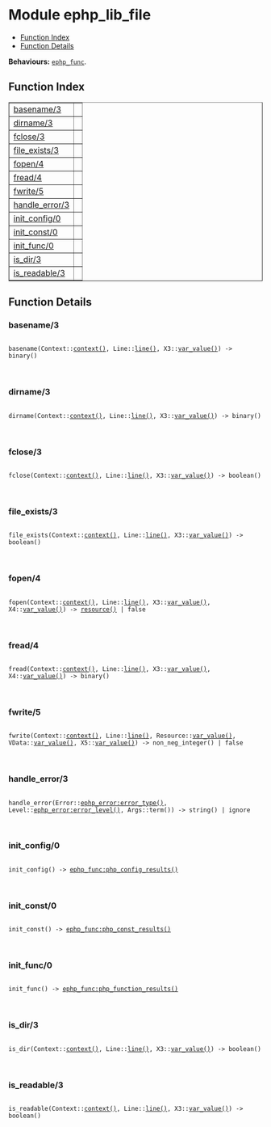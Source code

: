 

# Module ephp_lib_file #
* [Function Index](#index)
* [Function Details](#functions)

__Behaviours:__ [`ephp_func`](ephp_func.md).

<a name="index"></a>

## Function Index ##


<table width="100%" border="1" cellspacing="0" cellpadding="2" summary="function index"><tr><td valign="top"><a href="#basename-3">basename/3</a></td><td></td></tr><tr><td valign="top"><a href="#dirname-3">dirname/3</a></td><td></td></tr><tr><td valign="top"><a href="#fclose-3">fclose/3</a></td><td></td></tr><tr><td valign="top"><a href="#file_exists-3">file_exists/3</a></td><td></td></tr><tr><td valign="top"><a href="#fopen-4">fopen/4</a></td><td></td></tr><tr><td valign="top"><a href="#fread-4">fread/4</a></td><td></td></tr><tr><td valign="top"><a href="#fwrite-5">fwrite/5</a></td><td></td></tr><tr><td valign="top"><a href="#handle_error-3">handle_error/3</a></td><td></td></tr><tr><td valign="top"><a href="#init_config-0">init_config/0</a></td><td></td></tr><tr><td valign="top"><a href="#init_const-0">init_const/0</a></td><td></td></tr><tr><td valign="top"><a href="#init_func-0">init_func/0</a></td><td></td></tr><tr><td valign="top"><a href="#is_dir-3">is_dir/3</a></td><td></td></tr><tr><td valign="top"><a href="#is_readable-3">is_readable/3</a></td><td></td></tr></table>


<a name="functions"></a>

## Function Details ##

<a name="basename-3"></a>

### basename/3 ###

<pre><code>
basename(Context::<a href="#type-context">context()</a>, Line::<a href="#type-line">line()</a>, X3::<a href="#type-var_value">var_value()</a>) -&gt; binary()
</code></pre>
<br />

<a name="dirname-3"></a>

### dirname/3 ###

<pre><code>
dirname(Context::<a href="#type-context">context()</a>, Line::<a href="#type-line">line()</a>, X3::<a href="#type-var_value">var_value()</a>) -&gt; binary()
</code></pre>
<br />

<a name="fclose-3"></a>

### fclose/3 ###

<pre><code>
fclose(Context::<a href="#type-context">context()</a>, Line::<a href="#type-line">line()</a>, X3::<a href="#type-var_value">var_value()</a>) -&gt; boolean()
</code></pre>
<br />

<a name="file_exists-3"></a>

### file_exists/3 ###

<pre><code>
file_exists(Context::<a href="#type-context">context()</a>, Line::<a href="#type-line">line()</a>, X3::<a href="#type-var_value">var_value()</a>) -&gt; boolean()
</code></pre>
<br />

<a name="fopen-4"></a>

### fopen/4 ###

<pre><code>
fopen(Context::<a href="#type-context">context()</a>, Line::<a href="#type-line">line()</a>, X3::<a href="#type-var_value">var_value()</a>, X4::<a href="#type-var_value">var_value()</a>) -&gt; <a href="#type-resource">resource()</a> | false
</code></pre>
<br />

<a name="fread-4"></a>

### fread/4 ###

<pre><code>
fread(Context::<a href="#type-context">context()</a>, Line::<a href="#type-line">line()</a>, X3::<a href="#type-var_value">var_value()</a>, X4::<a href="#type-var_value">var_value()</a>) -&gt; binary()
</code></pre>
<br />

<a name="fwrite-5"></a>

### fwrite/5 ###

<pre><code>
fwrite(Context::<a href="#type-context">context()</a>, Line::<a href="#type-line">line()</a>, Resource::<a href="#type-var_value">var_value()</a>, VData::<a href="#type-var_value">var_value()</a>, X5::<a href="#type-var_value">var_value()</a>) -&gt; non_neg_integer() | false
</code></pre>
<br />

<a name="handle_error-3"></a>

### handle_error/3 ###

<pre><code>
handle_error(Error::<a href="ephp_error.md#type-error_type">ephp_error:error_type()</a>, Level::<a href="ephp_error.md#type-error_level">ephp_error:error_level()</a>, Args::term()) -&gt; string() | ignore
</code></pre>
<br />

<a name="init_config-0"></a>

### init_config/0 ###

<pre><code>
init_config() -&gt; <a href="ephp_func.md#type-php_config_results">ephp_func:php_config_results()</a>
</code></pre>
<br />

<a name="init_const-0"></a>

### init_const/0 ###

<pre><code>
init_const() -&gt; <a href="ephp_func.md#type-php_const_results">ephp_func:php_const_results()</a>
</code></pre>
<br />

<a name="init_func-0"></a>

### init_func/0 ###

<pre><code>
init_func() -&gt; <a href="ephp_func.md#type-php_function_results">ephp_func:php_function_results()</a>
</code></pre>
<br />

<a name="is_dir-3"></a>

### is_dir/3 ###

<pre><code>
is_dir(Context::<a href="#type-context">context()</a>, Line::<a href="#type-line">line()</a>, X3::<a href="#type-var_value">var_value()</a>) -&gt; boolean()
</code></pre>
<br />

<a name="is_readable-3"></a>

### is_readable/3 ###

<pre><code>
is_readable(Context::<a href="#type-context">context()</a>, Line::<a href="#type-line">line()</a>, X3::<a href="#type-var_value">var_value()</a>) -&gt; boolean()
</code></pre>
<br />


